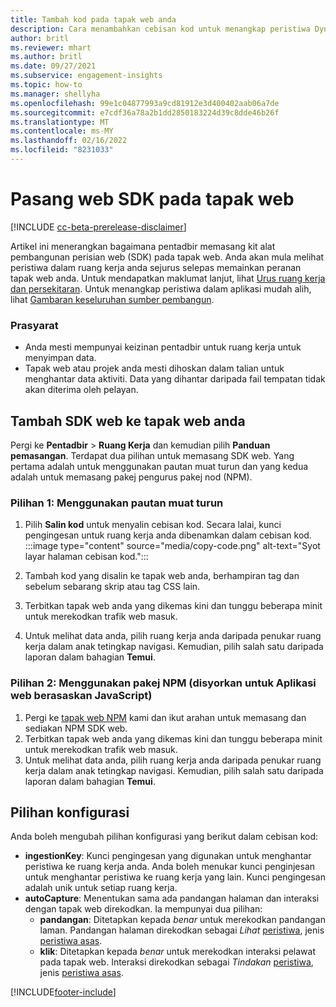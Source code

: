 ```yaml
---
title: Tambah kod pada tapak web anda
description: Cara menambahkan cebisan kod untuk menangkap peristiwa Dynamics 365 Customer Insights pada tapak web anda.
author: britl
ms.reviewer: mhart
ms.author: britl
ms.date: 09/27/2021
ms.subservice: engagement-insights
ms.topic: how-to
ms.manager: shellyha
ms.openlocfilehash: 99e1c04877993a9cd81912e3d400402aab06a7de
ms.sourcegitcommit: e7cdf36a78a2b1dd2850183224d39c8dde46b26f
ms.translationtype: MT
ms.contentlocale: ms-MY
ms.lasthandoff: 02/16/2022
ms.locfileid: "8231033"
---
```

# <a name="install-the-web-sdk-on-a-website"></a>Pasang web SDK pada tapak web

[!INCLUDE [cc-beta-prerelease-disclaimer](includes/cc-beta-prerelease-disclaimer.md)]

Artikel ini menerangkan bagaimana pentadbir memasang kit alat pembangunan perisian web (SDK) pada tapak web. Anda akan mula melihat peristiwa dalam ruang kerja anda sejurus selepas memainkan peranan tapak web anda. Untuk mendapatkan maklumat lanjut, lihat [Urus ruang kerja dan persekitaran](manage-environments-workspaces.md). Untuk menangkap peristiwa dalam aplikasi mudah alih, lihat [Gambaran keseluruhan sumber pembangun](developer-resources.md).


### <a name="prerequisites"></a>Prasyarat

* Anda mesti mempunyai keizinan pentadbir untuk ruang kerja untuk menyimpan data.
* Tapak web atau projek anda mesti dihoskan dalam talian untuk menghantar data aktiviti. Data yang dihantar daripada fail tempatan tidak akan diterima oleh pelayan.


## <a name="add-web-sdk-to-your-website"></a>Tambah SDK web ke tapak web anda

Pergi ke **Pentadbir** > **Ruang Kerja**  dan kemudian pilih **Panduan pemasangan**. Terdapat dua pilihan untuk memasang SDK web. Yang pertama adalah untuk menggunakan pautan muat turun dan yang kedua adalah untuk memasang pakej pengurus pakej nod (NPM).

### <a name="option-1-using-the-download-link"></a>Pilihan 1: Menggunakan pautan muat turun

1. Pilih **Salin kod** untuk menyalin cebisan kod. Secara lalai, kunci pengingesan untuk ruang kerja anda dibenamkan dalam cebisan kod.
  :::image type="content" source="media/copy-code.png" alt-text="Syot layar halaman cebisan kod.":::

1. Tambah kod yang disalin ke tapak web anda, berhampiran <head> tag dan sebelum sebarang skrip atau tag CSS lain.
1. Terbitkan tapak web anda yang dikemas kini dan tunggu beberapa minit untuk merekodkan trafik web masuk.
1. Untuk melihat data anda, pilih ruang kerja anda daripada penukar ruang kerja dalam anak tetingkap navigasi. Kemudian, pilih salah satu daripada laporan dalam bahagian **Temui**.

### <a name="option-2-using-the-npm-package-recommended-for-javascript-based-web-apps"></a>Pilihan 2: Menggunakan pakej NPM (disyorkan untuk Aplikasi web berasaskan JavaScript)

1. Pergi ke [tapak web NPM](https://www.npmjs.com/package/engagementinsights-web) kami dan ikut arahan untuk memasang dan sediakan NPM SDK web.
1. Terbitkan tapak web anda yang dikemas kini dan tunggu beberapa minit untuk merekodkan trafik web masuk.
1. Untuk melihat data anda, pilih ruang kerja anda daripada penukar ruang kerja dalam anak tetingkap navigasi. Kemudian, pilih salah satu daripada laporan dalam bahagian **Temui**.

## <a name="configuration-options"></a>Pilihan konfigurasi

Anda boleh mengubah pilihan konfigurasi yang berikut dalam cebisan kod:

- **ingestionKey**: Kunci pengingesan yang digunakan untuk menghantar peristiwa ke ruang kerja anda. Anda boleh menukar kunci penginjesan untuk menghantar peristiwa ke ruang kerja yang lain. Kunci pengingesan adalah unik untuk setiap ruang kerja.
- **autoCapture**: Menentukan sama ada pandangan halaman dan interaksi dengan tapak web direkodkan. Ia mempunyai dua pilihan:
    - **pandangan**: Ditetapkan kepada *benar* untuk merekodkan pandangan laman. Pandangan halaman direkodkan sebagai *Lihat* [peristiwa](glossary.md#event), jenis [peristiwa asas](glossary.md#base-event).
    - **klik**: Ditetapkan kepada *benar* untuk merekodkan interaksi pelawat pada tapak web. Interaksi direkodkan sebagai *Tindakan* [peristiwa](glossary.md#event), jenis [peristiwa asas](glossary.md#base-event).

[!INCLUDE[footer-include](../includes/footer-banner.md)]
